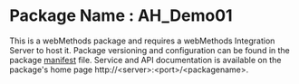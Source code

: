 # Package Name : AH_Demo01
This is a webMethods package and requires a webMethods Integration Server to host it. Package versioning and configuration can be found in the package [manifest](./AH_Demo01/manifest.v3) file. Service and API documentation is available on the package's home page http://&lt;server&gt;:&lt;port&gt;/&lt;packagename>.